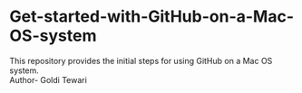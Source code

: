 # Get-started-with-GitHub-on-a-Mac-OS-system
This repository provides the initial steps for using GitHub on a Mac OS system.
<br>
Author- Goldi Tewari
